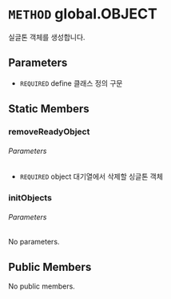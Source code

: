 # `METHOD` global.OBJECT
실글톤 객체를 생성합니다.

## Parameters
* `REQUIRED` define	클래스  정의 구문

## Static Members

### removeReadyObject
###### Parameters
* `REQUIRED` object	대기열에서  삭제할 싱글톤 객체

### initObjects
###### Parameters
No parameters.

## Public Members
No public members.
